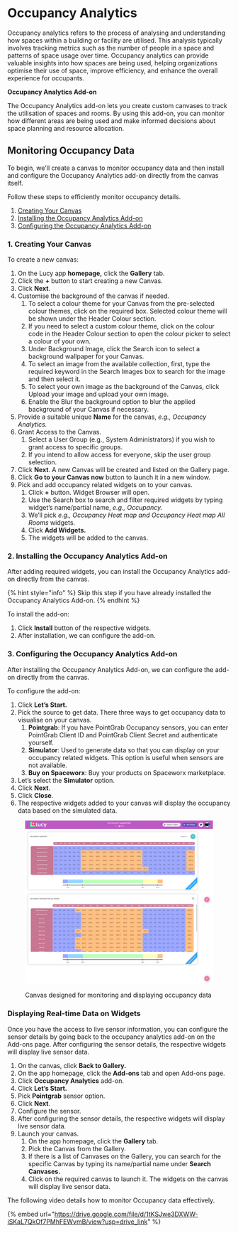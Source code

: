 # Occupancy Analytics

Occupancy analytics refers to the process of analysing and understanding how spaces within a building or facility are utilised. This analysis typically involves tracking metrics such as the number of people in a space and patterns of space usage over time. Occupancy analytics can provide valuable insights into how spaces are being used, helping organizations optimise their use of space, improve efficiency, and enhance the overall experience for occupants.

**Occupancy Analytics Add-on**

The Occupancy Analytics add-on lets you create custom canvases to track the utilisation of spaces and rooms. By using this add-on, you can monitor how different areas are being used and make informed decisions about space planning and resource allocation.

## Monitoring Occupancy Data

To begin, we'll create a canvas to monitor occupancy data and then install and configure the Occupancy Analytics add-on directly from the canvas itself.

Follow these steps to efficiently monitor occupancy details.

1. [Creating Your Canvas](occupancy-analytics.md#id-1.-creating-your-canvas)
2. [Installing the Occupancy Analytics Add-on](occupancy-analytics.md#id-2.-installing-the-occupancy-analytics-add-on)
3. [Configuring the Occupancy Analytics Add-on](occupancy-analytics.md#id-3.-configuring-the-occupancy-analytics-add-on)

### 1. Creating Your Canvas

To create a new canvas:

1. On the Lucy app **homepage,** click the **Gallery** tab.
2. Click the **+** button to start creating a new Canvas.
3. Click **Next**.
4. Customise the background of the canvas if needed.
   1. To select a colour theme for your Canvas from the pre-selected colour themes, click on the required box. Selected colour theme will be shown under the Header Colour section.
   2. If you need to select a custom colour theme, click on the colour code in the Header Colour section to open the colour picker to select a colour of your own.
   3. Under Background Image, click the Search icon to select a background wallpaper for your Canvas.
   4. To select an image from the available collection, first, type the required keyword in the Search Images box to search for the image and then select it.
   5. To select your own image as the background of the Canvas, click Upload your image and upload your own image.
   6. Enable the Blur the background option to blur the applied background of your Canvas if necessary.
5. Provide a suitable unique **Name** for the canvas, _e.g., Occupancy Analytics._
6. Grant Access to the Canvas.
   1. Select a User Group (e.g., System Administrators) if you wish to grant access to specific groups.
   2. &#x20;If you intend to allow access for everyone, skip the user group selection.
7. Click **Next**. A new Canvas will be created and listed on the Gallery page.
8. &#x20;Click **Go to your Canvas now** button to launch it in a new window.
9. Pick and add occupancy related widgets on to your canvas.
   1. Click **+** button. Widget Browser will open.
   2. Use the Search box to search and filter required widgets by typing widget’s name/partial name, _e.g., Occupancy._
   3. We’ll pick _e.g., Occupancy Heat map and Occupancy Heat map All Rooms_ widgets.
   4. Click **Add Widgets.**
   5. The widgets will be added to the canvas.

### 2. Installing the Occupancy Analytics Add-on

After adding required widgets, you can install the Occupancy Analytics add-on directly from the canvas.



{% hint style="info" %}
Skip this step if you have already installed the Occupancy Analytics Add-on.
{% endhint %}

To install the add-on:

1. Click **Install** button of the respective widgets.
2. After installation, we can configure the add-on.

### 3. Configuring the Occupancy Analytics Add-on

After installing the Occupancy Analytics Add-on, we can configure the add-on directly from the canvas.

To configure the add-on:

1. Click **Let’s Start.**
2. Pick the source to get data. There three ways to get occupancy data to visualise on your canvas.
   1. **Pointgrab**: If you have PointGrab Occupancy sensors, you can enter PointGrab Client ID and PointGrab Client Secret and authenticate yourself.
   2. **Simulator**: Used to generate data so that you can display on your occupancy related widgets. This option is useful when sensors are not available.
   3. **Buy on Spaceworx**: Buy your products on Spaceworx marketplace.
3. Let’s select the **Simulator** option.
4. Click **Next**.
5. Click **Close**.
6. The respective widgets added to your canvas will display the occupancy data based on the simulated data.

<figure><img src="../.gitbook/assets/occupancy-analytics_s2.png" alt=""><figcaption><p>Canvas designed for monitoring and displaying occupancy data</p></figcaption></figure>

### Displaying Real-time Data on Widgets

Once you have the access to live sensor information, you can configure the sensor details by going back to the occupancy analytics add-on on the Add-ons page. After configuring the sensor details, the respective widgets will display live sensor data.

1. On the canvas, click **Back to Gallery.**
2. On the app homepage, click the **Add-ons** tab and open Add-ons page.
3. Click **Occupancy Analytics** add-on.
4. Click **Let’s Start.**
5. Pick **Pointgrab** sensor option.
6. Click **Next**.
7. Configure the sensor.
8. After configuring the sensor details, the respective widgets will display live sensor data.
9. Launch your canvas.
   1. On the app homepage, click the **Gallery** tab.
   2. Pick the Canvas from the Gallery.&#x20;
   3. If there is a list of Canvases on the Gallery, you can search for the specific Canvas by typing its name/partial name under **Search Canvases.**
   4. Click on the required canvas to launch it. The widgets on the canvas will display live sensor data.

The following video details how to monitor Occupancy data effectively.

{% embed url="https://drive.google.com/file/d/1tKSJwe3DXWW-iSKaL7QkOf7PMhFEWvmB/view?usp=drive_link" %}
